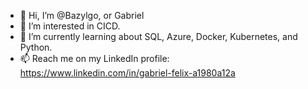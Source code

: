 - 👋 Hi, I’m @Bazylgo, or Gabriel
- 👀 I’m interested in CICD.
- 🌱 I’m currently learning about SQL, Azure, Docker, Kubernetes, and Python.
- 📫 Reach me on my LinkedIn profile: https://www.linkedin.com/in/gabriel-felix-a1980a12a

<!---
Bazylgo/Bazylgo is a ✨ special ✨ repository because its `README.md` (this file) appears on your GitHub profile.
You can click the Preview link to take a look at your changes.
--->
